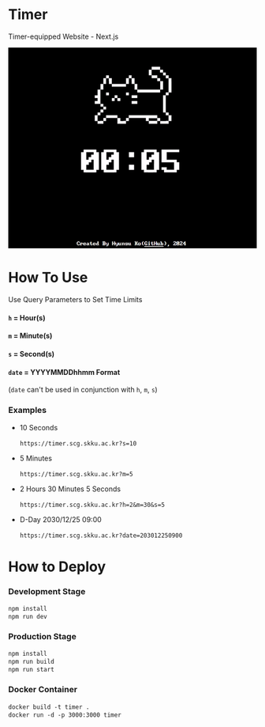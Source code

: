 # Timer
Timer-equipped Website - Next.js

<a href="https://timer.scg.skku.ac.kr?s=5"><img src="docs/assets/timer.gif" /></a>

# How To Use
Use Query Parameters to Set Time Limits

#### `h` = Hour(s)
#### `m` = Minute(s)
#### `s` = Second(s)
#### `date` = YYYYMMDDhhmm Format
(`date` can't be used in conjunction with `h`, `m`, `s`) 

### Examples

- 10 Seconds

  `https://timer.scg.skku.ac.kr?s=10`

- 5 Minutes 

  `https://timer.scg.skku.ac.kr?m=5`

- 2 Hours 30 Minutes 5 Seconds
  
  `https://timer.scg.skku.ac.kr?h=2&m=30&s=5`

- D-Day 2030/12/25 09:00

  `https://timer.scg.skku.ac.kr?date=203012250900`

# How to Deploy

### Development Stage
```
npm install
npm run dev
```

### Production Stage
```
npm install
npm run build
npm run start
```

### Docker Container
```
docker build -t timer .
docker run -d -p 3000:3000 timer
```
